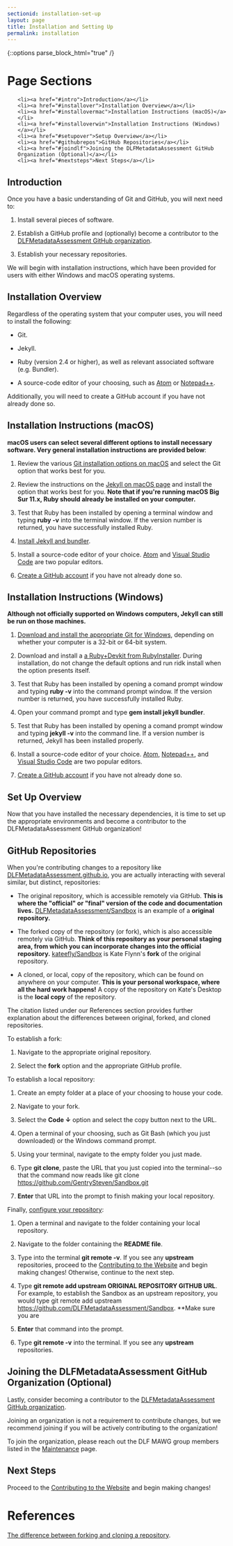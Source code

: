 ```yaml
---
sectionid: installation-set-up
layout: page
title: Installation and Setting Up
permalink: installation
---
```


{::options parse_block_html="true" /}

# Page Sections

<ul>

	<li><a href="#intro">Introduction</a></li>
	<li><a href="#installover">Installation Overview</a></li>
	<li><a href="#installovermac">Installation Instructions (macOS)</a></li>
	<li><a href="#installoverwin">Installation Instructions (Windows)</a></li>
	<li><a href="#setupover">Setup Overview</a></li>
	<li><a href="#githubrepos">GitHub Repositories</a></li>
	<li><a href="#joindlf">Joining the DLFMetadataAssessment GitHub Organization (Optional)</a></li>
	<li><a href="#nextsteps">Next Steps</a></li>
</ul>

<h2 id="intro">Introduction</h2>

Once you have a basic understanding of Git and GitHub, you will next need to:

1. Install several pieces of software.

2. Establish a GitHub profile and (optionally) become a contributor to the [DLFMetadataAssessment GitHub organization](https://github.com/DLFMetadataAssessment). 

3. Establish your necessary repositories.

We will begin with installation instructions, which have been provided for users with either Windows and macOS operating systems.

<h2 id="installover">Installation Overview</h2>

Regardless of the operating system that your computer uses, you will need to install the following:

- Git.

- Jekyll.

- Ruby (version 2.4 or higher), as well as relevant associated software (e.g. Bundler). 

- A source-code editor of your choosing, such as [Atom](https://atom.io/) or [Notepad++](https://notepad-plus-plus.org/).

Additionally, you will need to create a GitHub account if you have not already done so. 

<h2 id="installovermac">Installation Instructions (macOS)</h2>

**macOS users can select several different options to install necessary software. Very general installation instructions are provided below**:

1. Review the various [Git installation options on macOS](https://git-scm.com/download/mac) and select the Git option that works best for you. 

2. Review the instructions on the [Jekyll on macOS page](https://jekyllrb.com/docs/installation/macos/) and install the option that works best for you. **Note that if you're running macOS Big Sur 11.x, Ruby should already be installed on your computer.**

3. Test that Ruby has been installed by opening a terminal window and typing **ruby -v** into the terminal window. If the version number is returned, you have successfully installed Ruby.

4. [Install Jekyll and bundler](https://jekyllrb.com/docs/installation/macos/#install-jekyll). 

5. Install a source-code editor of your choice. [Atom](https://atom.io/) and [Visual Studio Code](https://code.visualstudio.com/) are two popular editors.

6. [Create a GitHub account](https://github.com/join) if you have not already done so. 

<h2 id="installoverwin">Installation Instructions (Windows)</h2>

**Although not officially supported on Windows computers, Jekyll can still be run on those machines.**

1. [Download and install the appropriate Git for Windows](https://git-scm.com/download/win), depending on whether your computer is a 32-bit or 64-bit system.

2. Download and install a [a Ruby+Devkit from RubyInstaller](https://rubyinstaller.org/). During installation, do not change the default options and run ridk install when the option presents itself.

3. Test that Ruby has been installed by opening a comand prompt window and typing **ruby -v** into the command prompt window. If the version number is returned, you have successfully installed Ruby.

4. Open your command prompt and type **gem install jekyll bundler**. 

5. Test that Ruby has been installed by opening a comand prompt window and typing **jekyll -v** into the command line. If a version number is returned, Jekyll has been installed properly.

6. Install a source-code editor of your choice. [Atom](https://atom.io/), [Notepad++](https://notepad-plus-plus.org/), and [Visual Studio Code](https://code.visualstudio.com/) are two popular editors.

7. [Create a GitHub account](https://github.com/join) if you have not already done so. 

<h2 id="setupover">Set Up Overview</h2>

Now that you have installed the necessary dependencies, it is time to set up the appropriate environments and become a contributor to the DLFMetadataAssessment GitHub organization!

<h2 id="githubrepos">GitHub Repositories</h2>

When you're contributing changes to a repository like [DLFMetadataAssessment.github.io](https://github.com/DLFMetadataAssessment/DLFMetadataAssessment.github.io), you are actually interacting with several similar, but distinct, repositories:

- The original repository, which is accessible remotely via GitHub. **This is where the "official" or "final" version of the code and documentation lives.** [DLFMetadataAssessment/Sandbox](https://github.com/DLFMetadataAssessment/Sandbox) is an example of a **original repository.**

- The forked copy of the repository (or fork), which is also accessible remotely via GitHub. **Think of this repository as your personal staging area, from which you can incorporate changes into the official repository.** [kateefly/Sandbox](https://github.com/kateefly/Sandbox) is Kate Flynn's **fork** of the original repository.

- A cloned, or local, copy of the repository, which can be found on anywhere on your computer. **This is your personal workspace, where all the hard work happens!** A copy of the repository on Kate's Desktop is the **local copy** of the repository. 

The citation listed under our References section provides further explanation about the differences between original, forked, and cloned repositories. 

To establish a fork:

1. Navigate to the appropriate original repository.

2. Select the **fork** option and the appropriate GitHub profile.

To establish a local repository:

1. Create an empty folder at a place of your choosing to house your code.

2. Navigate to your fork.

3. Select the **Code ↓** option and select the copy button next to the URL.

4. Open a terminal of your choosing, such as Git Bash (which you just downloaded) or the Windows command prompt.

5. Using your terminal, navigate to the empty folder you just made.

6. Type **git clone**, paste the URL that you just copied into the terminal--so that the command now reads like git clone https://github.com/GentrySteven/Sandbox.git

7. **Enter** that URL into the prompt to finish making your local repository. 

Finally, [configure your repository](https://docs.github.com/en/github/collaborating-with-pull-requests/working-with-forks/configuring-a-remote-for-a-fork):

1. Open a terminal and navigate to the folder containing your local repository.

2. Navigate to the folder containing the **README file**.

3. Type into the terminal **git remote -v**. If you see any **upstream** repositories, proceed to the [Contributing to the Website](contributing-to-site) and begin making changes! Otherwise, continue to the next step.

4. Type **git remote add upstream ORIGINAL REPOSITORY GITHUB URL**. For example, to establish the Sandbox as an upstream repository, you would type git remote add upstream https://github.com/DLFMetadataAssessment/Sandbox. **Make sure you are 

5. **Enter** that command into the prompt.

6. Type **git remote -v** into the terminal. If you see any **upstream** repositories.

<h2 id="joindlf">Joining the DLFMetadataAssessment GitHub Organization (Optional)</h2>

Lastly, consider becoming a contributor to the [DLFMetadataAssessment GitHub organization](https://github.com/DLFMetadataAssessment). 

Joining an organization is not a requirement to contribute changes, but we recommend joining if you will be actively contributing to the organization!

To join the organization, please reach out the DLF MAWG group members listed in the [Maintenance](maintenance) page.

<h2 id="nextsteps">Next Steps</h2> 

Proceed to the [Contributing to the Website](contributing-to-site) and begin making changes!

# References

[The difference between forking and cloning a repository](https://github.community/t/the-difference-between-forking-and-cloning-a-repository/10189).
